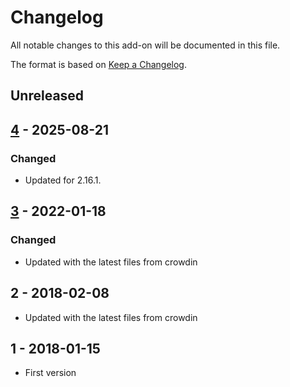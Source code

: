 # Changelog
All notable changes to this add-on will be documented in this file.

The format is based on [Keep a Changelog](https://keepachangelog.com/en/1.0.0/).

## Unreleased


## [4] - 2025-08-21
### Changed
- Updated for 2.16.1.

## [3] - 2022-01-18

### Changed
- Updated with the latest files from crowdin

## 2 - 2018-02-08

- Updated with the latest files from crowdin

## 1 - 2018-01-15

- First version

[4]: https://github.com/zaproxy/zap-core-help/releases/help_zh_CN-v4
[3]: https://github.com/zaproxy/zap-core-help/releases/help_zh_CN-v3
